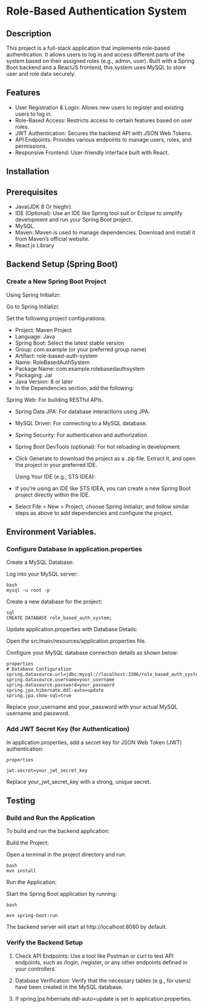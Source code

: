 # Role-Based Authentication System
## Description
This project is a full-stack application that implements role-based authentication. It allows users to log in and access different parts of the system based on their assigned roles (e.g., admin, user). Built with a Spring Boot backend and a ReactJS frontend, this system uses MySQL to store user and role data securely.
## Features
-  User Registration & Login: Allows new users to register and existing users to log in.
-  Role-Based Access: Restricts access to certain features based on user roles.
-  JWT Authentication: Secures the backend API with JSON Web Tokens.
-  API Endpoints: Provides various endpoints to manage users, roles, and permissions.
-  Responsive Frontend: User-friendly interface built with React.
## Installation
## Prerequisites
- Java(JDK 8 Or hieghr).
- IDE (Optional): Use an IDE like Spring tool suit or Eclipse to simplify development and run your Spring Boot project.
- MySQL.
- Maven: Maven is used to manage dependencies. Download and install it from Maven’s official website.
- React js Library
## Backend Setup (Spring Boot)

###  Create a New Spring Boot Project
Using Spring Initializr:

Go to Spring Initializr.

Set the following project configurations:

- Project: Maven Project
- Language: Java
- Spring Boot: Select the latest stable version
- Group: com.example (or your preferred group name)
- Artifact: role-based-auth-system
- Name: RoleBasedAuthSystem
- Package Name: com.example.rolebasedauthsystem
- Packaging: Jar
- Java Version: 8 or later
- In the Dependencies section, add the following:

Spring Web: For building RESTful APIs.
- Spring Data JPA: For database interactions using JPA.
- MySQL Driver: For connecting to a MySQL database.
- Spring Security: For authentication and authorization.
- Spring Boot DevTools (optional): For hot reloading in development.
- Click Generate to download the project as a .zip file. Extract it, and open the project in your preferred IDE.

  Using Your IDE (e.g., STS IDEA):

- If you’re using an IDE like STS IDEA, you can create a new Spring Boot project directly within the IDE.
- Select File > New > Project, choose Spring Initializr, and follow similar steps as above to add dependencies and configure the project.

## Environment Variables.
  
###  Configure Database in application.properties
Create a MySQL Database:

Log into your MySQL server:
```
bash
mysql -u root -p
```
Create a new database for the project:
```
sql
CREATE DATABASE role_based_auth_system;
```
Update application.properties with Database Details:

Open the src/main/resources/application.properties file.

Configure your MySQL database connection details as shown below:
```
properties
# Database Configuration
spring.datasource.url=jdbc:mysql://localhost:3306/role_based_auth_system
spring.datasource.username=your_username
spring.datasource.password=your_password
spring.jpa.hibernate.ddl-auto=update
spring.jpa.show-sql=true

```
Replace your_username and your_password with your actual MySQL username and password.

### Add JWT Secret Key (for Authentication)
In application.properties, add a secret key for JSON Web Token (JWT) authentication:

```
properties

jwt.secret=your_jwt_secret_key
 ```
Replace your_jwt_secret_key with a strong, unique secret.

## Testing

### Build and Run the Application
To build and run the backend application:

Build the Project:

Open a terminal in the project directory and run:
```
bash
mvn install
```
Run the Application:

Start the Spring Boot application by running:
 ```
bash

mvn spring-boot:run

```
The backend server will start at http://localhost:8080 by default.

### Verify the Backend Setup
1. Check API Endpoints: Use a tool like Postman or curl to test API endpoints, such as /login, /register, or any other endpoints defined in your controllers.

2. Database Verification: Verify that the necessary tables (e.g., for users) have been created in the MySQL database.
3. If spring.jpa.hibernate.ddl-auto=update is set in application.properties.

















  






